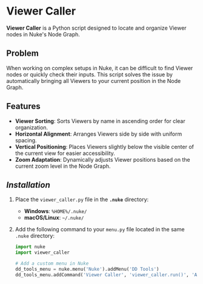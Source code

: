 # Viewer Caller

**Viewer Caller** is a Python script designed to locate and organize Viewer nodes in Nuke's Node Graph.

## Problem

When working on complex setups in Nuke, it can be difficult to find Viewer nodes or quickly check their inputs. This script solves the issue by automatically bringing all Viewers to your current position in the Node Graph.

## Features

- **Viewer Sorting**: Sorts Viewers by name in ascending order for clear organization.
- **Horizontal Alignment**: Arranges Viewers side by side with uniform spacing.
- **Vertical Positioning**: Places Viewers slightly below the visible center of the current view for easier accessibility.
- **Zoom Adaptation**: Dynamically adjusts Viewer positions based on the current zoom level in the Node Graph.

## ***Installation***

1. Place the `viewer_caller.py` file in the **`.nuke`** directory:
   - **Windows**: `%HOME%/.nuke/`
   - **macOS/Linux**: `~/.nuke/`

2. Add the following command to your `menu.py` file located in the same `.nuke` directory:

   ```python
   import nuke
   import viewer_caller

   # Add a custom menu in Nuke
   dd_tools_menu = nuke.menu('Nuke').addMenu('DD Tools')
   dd_tools_menu.addCommand('Viewer Caller', 'viewer_caller.run()', 'Alt+W')
